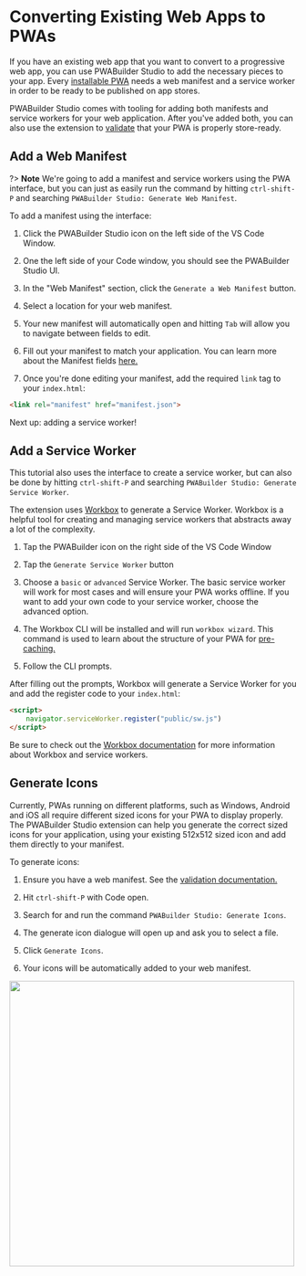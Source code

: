 # Converting Existing Web Apps to PWAs

If you have an existing web app that you want to convert to a progressive web app, you can use PWABuilder Studio to add the necessary pieces to your app.
Every [installable PWA](https://developer.mozilla.org/en-US/docs/Web/Progressive_web_apps/Installable_PWAs) needs a web manifest and a service worker in order to be ready to be published on app stores.

PWABuilder Studio comes with tooling for adding both manifests and service workers for your web application. After you've added both, you can also use the extension to [validate](/studio/package?id=validate-your-pwa) that your PWA is properly store-ready.


## Add a Web Manifest

?> **Note** We're going to add a manifest and service workers using the PWA interface, but you can just as easily run the command by hitting `ctrl-shift-P` and searching `PWABuilder Studio: Generate Web Manifest`.

To add a manifest using the interface:

1. Click the PWABuilder Studio icon on the left side of the VS Code Window.
   
2. One the left side of your Code window, you should see the PWABuilder Studio UI.
   
3. In the "Web Manifest" section, click the `Generate a Web Manifest` button.
   
4. Select a location for your web manifest. 

5. Your new manifest will automatically open and hitting `Tab` will allow you to navigate between fields to edit.

6. Fill out your manifest to match your application. You can learn more about the Manifest fields [here.](https://developer.mozilla.org/en-US/docs/Web/Manifest)

7. Once you're done editing your manifest, add the required `link` tag to your `index.html`:

```html
<link rel="manifest" href="manifest.json">
```

Next up: adding a service worker! 


## Add a Service Worker
This tutorial also uses the interface to create a service worker, but can also be done by hitting `ctrl-shift-P` and searching `PWABuilder Studio: Generate Service Worker`.

The extension uses [Workbox](https://developers.google.com/web/tools/workbox/) to generate a Service Worker. Workbox is a helpful tool for creating and managing service workers that abstracts away a lot of the complexity.

1. Tap the PWABuilder icon on the right side of the VS Code Window

2. Tap the `Generate Service Worker` button

3. Choose a `basic` or `advanced` Service Worker.
The basic service worker will work for most cases and will ensure your PWA works offline. If you want to add your own code to your service worker, choose the advanced option.

4. The Workbox CLI will be installed and will run `workbox wizard`. This command is used to learn about the structure of your PWA for [pre-caching.](https://developers.google.com/web/tools/workbox/modules/workbox-precaching#what_is_precaching)

5. Follow the CLI prompts.


After filling out the prompts, Workbox will generate a Service Worker for you and add the register code to your `index.html`:

```html
<script>
    navigator.serviceWorker.register("public/sw.js")
</script>
```

Be sure to check out the [Workbox documentation](https://developers.google.com/web/tools/workbox/modules/workbox-cli#setup_and_configuration) for more information about Workbox and service workers.

## Generate Icons

Currently, PWAs running on different platforms, such as Windows, Android and iOS all require different sized icons for your PWA to display properly. The PWABuilder Studio extension can help you generate the correct sized icons for your application, using your existing 512x512 sized icon and add them directly to your manifest.

To generate icons:

1. Ensure you have a web manifest. See the [validation documentation.](/studio/package?id=validate-your-pwa)
   
2. Hit `ctrl-shift-P` with Code open.
   
3. Search for and run the command `PWABuilder Studio: Generate Icons`.
   
4. The generate icon dialogue will open up and ask you to select a file.
   
5. Click `Generate Icons`.
   
6. Your icons will be automatically added to your web manifest.

<div class="docs-image">
    <img src="/assets/studio/existing-app/generate-icons.png" width=500>
</div>